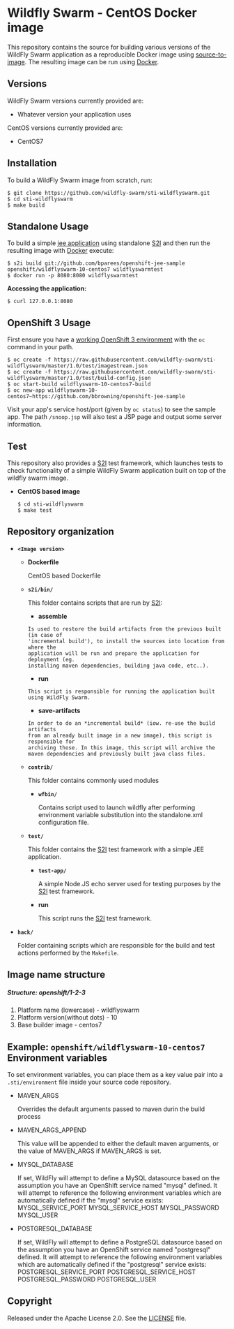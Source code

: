 Wildfly Swarm - CentOS Docker image
========================================

This repository contains the source for building various versions of
the WildFly Swarm application as a reproducible Docker image using
[source-to-image](https://github.com/openshift/source-to-image).  The
resulting image can be run using [Docker](http://docker.io).

Versions
---------------
WildFly Swarm versions currently provided are:
* Whatever version your application uses

CentOS versions currently provided are:
* CentOS7


Installation
---------------

To build a WildFly Swarm image from scratch, run:

```
$ git clone https://github.com/wildfly-swarm/sti-wildflyswarm.git
$ cd sti-wildflyswarm
$ make build
```

Standalone Usage
---------------------
To build a simple [jee application](https://github.com/bparees/openshift-jee-sample)
using standalone [S2I](https://github.com/openshift/source-to-image) and then run the
resulting image with [Docker](http://docker.io) execute:

```
$ s2i build git://github.com/bparees/openshift-jee-sample openshift/wildflyswarm-10-centos7 wildflyswarmtest
$ docker run -p 8080:8080 wildflyswarmtest
```

**Accessing the application:**
```
$ curl 127.0.0.1:8080
```

OpenShift 3 Usage
---------------------

First ensure you have a [working OpenShift 3
environment](http://www.openshift.org/) with the `oc` command in your
path.

```
$ oc create -f https://raw.githubusercontent.com/wildfly-swarm/sti-wildflyswarm/master/1.0/test/imagestream.json
$ oc create -f https://raw.githubusercontent.com/wildfly-swarm/sti-wildflyswarm/master/1.0/test/build-config.json
$ oc start-build wildflyswarm-10-centos7-build
$ oc new-app wildflyswarm-10-centos7~https://github.com/bbrowning/openshift-jee-sample
```

Visit your app's service host/port (given by `oc status`) to see the
sample app. The path `/snoop.jsp` will also test a JSP page and output
some server information.

Test
---------------------
This repository also provides a [S2I](https://github.com/openshift/source-to-image) test framework,
which launches tests to check functionality of a simple WildFly Swarm application built on top of the wildfly swarm image.

*  **CentOS based image**

    ```
    $ cd sti-wildflyswarm
    $ make test
    ```

Repository organization
------------------------
* **`<Image version>`**

    * **Dockerfile**

        CentOS based Dockerfile

    * **`s2i/bin/`**

        This folder contains scripts that are run by [S2I](https://github.com/openshift/source-to-image):

        *   **assemble**

          Is used to restore the build artifacts from the previous built (in case of
          'incremental build'), to install the sources into location from where the
          application will be run and prepare the application for deployment (eg.
          installing maven dependencies, building java code, etc..).


        *   **run**

          This script is responsible for running the application built
          using WildFly Swarm.

        *   **save-artifacts**

          In order to do an *incremental build* (iow. re-use the build artifacts
          from an already built image in a new image), this script is responsible for
          archiving those. In this image, this script will archive the
          maven dependencies and previously built java class files.

    * **`contrib/`**

        This folder contains commonly used modules

        * **`wfbin/`**

            Contains script used to launch wildfly after performing environment variable
            substitution into the standalone.xml configuration file.

    * **`test/`**

        This folder contains the [S2I](https://github.com/openshift/source-to-image)
        test framework with a simple JEE application.

        * **`test-app/`**

            A simple Node.JS echo server used for testing purposes by the [S2I](https://github.com/openshift/source-to-image) test framework.

        * **run**

            This script runs the [S2I](https://github.com/openshift/source-to-image) test framework.

* **`hack/`**

    Folder containing scripts which are responsible for the build and test actions performed by the `Makefile`.


Image name structure
------------------------
##### Structure: openshift/1-2-3

1. Platform name (lowercase) - wildflyswarm
2. Platform version(without dots) - 10
3. Base builder image - centos7

Example: `openshift/wildflyswarm-10-centos7`
Environment variables
---------------------
To set environment variables, you can place them as a key value pair into a `.sti/environment`
file inside your source code repository.

* MAVEN_ARGS

    Overrides the default arguments passed to maven durin the build process

* MAVEN_ARGS_APPEND

    This value will be appended to either the default maven arguments, or the value of MAVEN_ARGS if MAVEN_ARGS is set.

* MYSQL_DATABASE

    If set, WildFly will attempt to define a MySQL datasource based on the assumption you have an OpenShift service named "mysql" defined.
    It will attempt to reference the following environment variables which are automatically defined if the "mysql" service exists:
    MYSQL_SERVICE_PORT
    MYSQL_SERVICE_HOST
    MYSQL_PASSWORD
    MYSQL_USER

* POSTGRESQL_DATABASE

    If set, WildFly will attempt to define a PostgreSQL datasource based on the assumption you have an OpenShift service named "postgresql" defined.
    It will attempt to reference the following environment variables which are automatically defined if the "postgresql" service exists:
    POSTGRESQL_SERVICE_PORT
    POSTGRESQL_SERVICE_HOST
    POSTGRESQL_PASSWORD
    POSTGRESQL_USER


Copyright
--------------------

Released under the Apache License 2.0. See the [LICENSE](https://github.com/openshift/sti-wildfly/blob/master/LICENSE) file.
